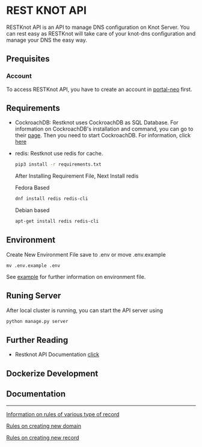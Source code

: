 # REST KNOT API

RESTKnot API is an API to manage DNS configuration on Knot Server. You can rest easy as RESTKnot will take care of your knot-dns configuration and manage your DNS the easy way.

## Prequisites
### Account
To access RESTKnot API, you have to create an account in [portal-neo](https://portal.neo.id/) first. 

## Requirements

- CockroachDB: Restknot uses CockroachDB as SQL Database. For information on CockroachDB's installation and command, you can go to their [page](https://www.cockroachlabs.com/docs/stable/install-cockroachdb-linux.html). Then you need to start CockroachDB. For information, click [here](https://www.cockroachlabs.com/docs/stable/start-a-local-cluster.html)


- redis: Restknot use redis for cache. 

    ``` bash
    pip3 install -r requirements.txt
    ```

    After Installing Requirement File, Next Install redis

    Fedora Based
    ``` bash
    dnf install redis redis-cli
    ```

    Debian based
    ``` bash
    apt-get install redis redis-cli
    ```

## Environment
Create New Environment File save to .env or move .env.example 
```
mv .env.example .env
```

See [example](environment/env.example) for further information on environment file.

## Runing Server
After local cluster is running, you can start the API server using
``` bash
python manage.py server
```
## Further Reading
- Restknot API Documentation [click](docs/markdown/documentation)


## Dockerize Development


## Documentation
------------------------
[Information on rules of various type of record 
](https://raw.githubusercontent.com/BiznetGIO/RESTKnot/master/API/docs/markdown/documentation/RULES.md)

[Rules on creating new domain](https://raw.githubusercontent.com/BiznetGIO/RESTKnot/master/API/docs/markdown/documentation/RULES_add_domain.md)

[Rules on creating new record](https://github.com/BiznetGIO/RESTKnot/blob/master/API/docs/markdown/documentation/RULES_add_record.md)

